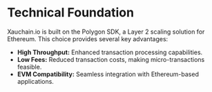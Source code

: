 # Technical Foundation

Xauchain.io is built on the Polygon SDK, a Layer 2 scaling solution for Ethereum. This choice provides several key advantages:

* **High Throughput:** Enhanced transaction processing capabilities.
* **Low Fees:** Reduced transaction costs, making micro-transactions feasible.
* **EVM Compatibility:** Seamless integration with Ethereum-based applications.
